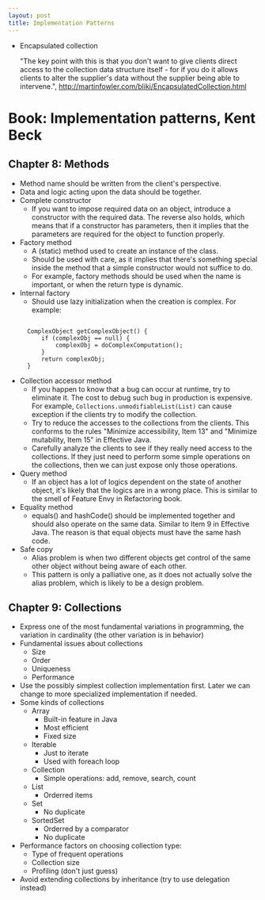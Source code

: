 ```yaml
---
layout: post
title: Implementation Patterns
---
```


- Encapsulated collection

  "The key point with this is that you don't want to give clients direct access to the collection data structure itself - for if you do it allows clients to alter the supplier's data without the supplier being able to intervene.", http://martinfowler.com/bliki/EncapsulatedCollection.html

# Book: Implementation patterns, Kent Beck

## Chapter 8: Methods
- Method name should be written from the client's perspective.
- Data and logic acting upon the data should be together.
- Complete constructor
  - If you want to impose required data on an object, introduce a constructor with the required data. The reverse also holds, which means that if a constructor has parameters, then it implies that the parameters are required for the object to function properly.
- Factory method
  - A (static) method used to create an instance of the class.
  - Should be used with care, as it implies that there's something special inside the method that a simple constructor would not suffice to do. 
  - For example, factory methods should be used when the name is important, or when the return type is dynamic.
- Internal factory
  - Should use lazy initialization when the creation is complex. For example:
  <pre><code class="java">
	ComplexObject getComplexObject() {
		if (complexObj == null) {
			complexObj = doComplexComputation();
		}
		return complexObj;
	}
  </code></pre>
- Collection accessor method
  - If you happen to know that a bug can occur at runtime, try to eliminate it. The cost to debug such bug in production is expensive. For example, ``Collections.unmodifiableList(List)`` can cause exception if the clients try to modify the collection.
  - Try to reduce the accesses to the collections from the clients. This conforms to the rules "Minimize accessibility, Item 13" and "Minimize mutability, Item 15" in Effective Java.
  - Carefully analyze the clients to see if they really need access to the collections. If they just need to perform some simple operations on the collections, then we can just expose only those operations.
- Query method
  - If an object has a lot of logics dependent on the state of another object, it's likely that the logics are in a wrong place. This is similar to the smell of Feature Envy in Refactoring book.
- Equality method
  - equals() and hashCode() should be implemented together and should also operate on the same data. Similar to Item 9 in Effective Java. The reason is that equal objects must have the same hash code.
- Safe copy
  - Alias problem is when two different objects get control of the same other object without being aware of each other.
  - This pattern is only a palliative one, as it does not actually solve the alias problem, which is likely to be a design problem.
  
## Chapter 9: Collections
- Express one of the most fundamental variations in programming, the variation in cardinality (the other variation is in behavior)
- Fundamental issues about collections
  - Size
  - Order
  - Uniqueness
  - Performance
- Use the possibly simplest collection implementation first. Later we can change to more specialized implementation if needed.
- Some kinds of collections
  - Array	
	 - Built-in feature in Java
	 - Most efficient
	 - Fixed size
  - Iterable
	 - Just to iterate
	 - Used with foreach loop
  - Collection
     - Simple operations: add, remove, search, count
  - List
	 - Orderred items
  - Set
	 - No duplicate
  - SortedSet
	 - Orderred by a comparator
	 - No duplicate
- Performance factors on choosing collection type:
  - Type of frequent operations
  - Collection size
  - Profiling (don't just guess)
- Avoid extending collections by inheritance (try to use delegation instead)
